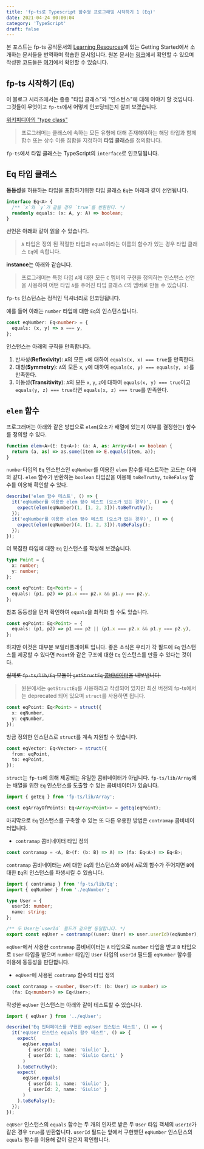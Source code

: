 ```yaml
---
title: 'fp-ts로 Typescript 함수형 프로그래밍 시작하기 1 (Eq)'
date: 2021-04-24 00:00:04
category: 'TypeScript'
draft: false
---
```


본 포스트는 fp-ts 공식문서의 [Learning Resources](https://gcanti.github.io/fp-ts/learning-resources/)에 있는 Getting Started에서 소개하는 문서들을 번역하며 학습한 문서입니다. 원본 문서는 [링크](https://dev.to/gcanti/getting-started-with-fp-ts-setoid-39f3)에서 확인할 수 있으며 작성한 코드들은 [여기](https://github.com/alstn2468/getting-started-fp-ts/tree/main/src/1_eq)에서 확인할 수 있습니다.

## fp-ts 시작하기 (Eq)

이 블로그 시리즈에서는 종종 "타입 클래스"와 "인스턴스"에 대해 이야기 할 것입니다. 그것들이 무엇이고 `fp-ts`에서 어떻게 인코딩되는지 살펴 보겠습니다.

[위키피디아의 "type class"](https://en.wikipedia.org/wiki/Type_class)

> 프로그래머는 클래스에 속하는 모든 유형에 대해 존재해야하는 해당 타입과 함께 함수 또는 상수 이름 집합을 지정하여 **타입 클래스**를 정의합니다.

`fp-ts`에서 타입 클래스는 TypeScript의 `interface`로 인코딩됩니다.

## Eq 타입 클래스

**동등성**을 허용하는 타입을 포함하기위한 타입 클래스 `Eq`는 아래과 같이 선언됩니다.

```typescript
interface Eq<A> {
  /** `x`와 `y`가 같을 경우 `true`를 반환한다. */
  readonly equals: (x: A, y: A) => boolean;
}
```

선언은 아래와 같이 읽을 수 있습니다.

> `A` 타입은 정의 된 적절한 타입과 `equal`이라는 이름의 함수가 있는 경우 타입 클래스 `Eq`에 속합니다.

**instance**는 아래와 같습니다.

> 프로그래머는 특정 타입 `A`에 대한 모든 `C` 멤버의 구현을 정의하는 인스턴스 선언을 사용하여 어떤 타입 `A`를 주어진 타입 클래스 `C`의 멤버로 만들 수 있습니다.

`fp-ts` 인스턴스는 정적인 딕셔너리로 인코딩됩니다.

예를 들어 아래는 `number` 타입에 대한 `Eq`의 인스턴스입니다.

```typescript
const eqNumber: Eq<number> = {
  equals: (x, y) => x === y,
};
```

인스턴스는 아래의 규칙을 만족합니다.

1. 반사성(**Reflexivity**): `A`의 모든 `x`에 대하여 `equals(x, x) === true`를 만족한다.
2. 대칭(**Symmetry**): `A`의 모든 `x`, `y`에 대하여 `equals(x, y) === equals(y, x)`를 만족한다.
3. 이동성(**Transitivity**): `A`의 모든 `x`, `y`, `z`에 대하여 `equals(x, y) === true`이고 `equals(y, z) === true`라면 `equals(x, z) === true`를 만족한다.

## `elem` 함수

프로그래머는 아래와 같은 방법으로 `elem`(요소가 배열에 있는지 여부를 결정한는) 함수를 정의할 수 있다.

```typescript
function elem<A>(E: Eq<A>): (a: A, as: Array<A>) => boolean {
  return (a, as) => as.some(item => E.equals(item, a));
}
```

`number`타입의 `Eq` 인스턴스인 `eqNumber`를 이용한 `elem` 함수를 테스트하는 코드는 아래와 같다. `elem` 함수가 반환하는 `boolean` 타입값을 이용해 `toBeTruthy`, `toBeFalsy` 함수를 이용해 확인할 수 있다.

```typescript
describe('elem 함수 테스트', () => {
  it('eqNumber를 이용한 elem 함수 테스트 (요소가 있는 경우)', () => {
    expect(elem(eqNumber)(1, [1, 2, 3])).toBeTruthy();
  });
  it('eqNumber를 이용한 elem 함수 테스트 (요소가 없는 경우)', () => {
    expect(elem(eqNumber)(4, [1, 2, 3])).toBeFalsy();
  });
});
```

더 복잡한 타입에 대한 `Eq` 인스턴스를 작성해 보겠습니다.

```typescript
type Point = {
  x: number;
  y: number;
};

const eqPoint: Eq<Point> = {
  equals: (p1, p2) => p1.x === p2.x && p1.y === p2.y,
};
```

참조 동등성을 먼저 확인하여 `equals`을 최적화 할 수도 있습니다.

```typescript
const eqPoint: Eq<Point> = {
  equals: (p1, p2) => p1 === p2 || (p1.x === p2.x && p1.y === p2.y),
};
```

하지만 이것은 대부분 보일러플레이트 입니다. 좋은 소식은 우리가 각 필드에 `Eq` 인스턴스를 제공할 수 있다면 `Point`와 같은 구조에 대한 `Eq` 인스턴스를 만들 수 있다는 것이다.

~~실제로 `fp-ts/lib/Eq` 모듈이 `getStructEq` [콤비네이터](https://dev.to/gcanti/functional-design-combinators-14pn)을 내보냅니다.~~

> 원문에서는 `getStructEq`를 사용하라고 작성되어 있지만 최신 버전의 fp-ts에서는 deprecated 되어 있으며 `struct`를 사용하면 됩니다.

```typescript
const eqPoint: Eq<Point> = struct({
  x: eqNumber,
  y: eqNumber,
});
```

방금 정의한 인스턴스로 `struct`를 계속 지원할 수 있습니다.

```typescript
const eqVector: Eq<Vector> = struct({
  from: eqPoint,
  to: eqPoint,
});
```

`struct`는 `fp-ts`에 의해 제공되는 유일한 콤비네이터가 아닙니다. `fp-ts/lib/Array`에는 배열을 위한 `Eq` 인스턴스를 도출할 수 있는 콤비네이터가 있습니다.

```typescript
import { getEq } from 'fp-ts/lib/Array';

const eqArrayOfPoints: Eq<Array<Point>> = getEq(eqPoint);
```

마지막으로 `Eq` 인스턴스를 구축할 수 있는 또 다른 유용한 방법은 `contramap` 콤비네이터입니다.

- `contramap` 콤비네이터 타입 정의

```typescript
const contramap = <A, B>(f: (b: B) => A) => (fa: Eq<A>) => Eq<B>;
```

`contramap` 콤비네이터는 `A`에 대한 `Eq`의 인스턴스와 `B`에서 `A`로의 함수가 주어지면 `B`에 대한 `Eq`의 인스턴스를 파생시킬 수 있습니다.

```typescript
import { contramap } from 'fp-ts/lib/Eq';
import { eqNumber } from './eqNumber';

type User = {
  userId: number;
  name: string;
};

/** 두 User는`userId` 필드가 같으면 동일합니다. */
export const eqUser = contramap((user: User) => user.userId)(eqNumber);
```

`eqUser`에서 사용한 `contramap` 콤비네이터는 `A` 타입으로 `number` 타입을 받고 `B` 타입으로 `User` 타입을 받으며 `number` 타입인 `User` 타입의 `userId` 필드를 `eqNumber` 함수를 이용해 동등성을 판단합니다.

- `eqUser`에 사용된 `contramp` 함수의 타입 정의

```typescript
const contramap = <number, User>(f: (b: User) => number) =>
  (fa: Eq<number>) => Eq<User>;
```

작성한 `eqUser` 인스턴스는 아래와 같이 테스트할 수 있습니다.

```typescript
import { eqUser } from '../eqUser';

describe('Eq 인터페이스를 구현한 eqUser 인스턴스 테스트', () => {
  it('eqUser 인스턴스 equals 함수 테스트', () => {
    expect(
      eqUser.equals(
        { userId: 1, name: 'Giulio' },
        { userId: 1, name: 'Giulio Canti' }
      )
    ).toBeTruthy();
    expect(
      eqUser.equals(
        { userId: 1, name: 'Giulio' },
        { userId: 2, name: 'Giulio' }
      )
    ).toBeFalsy();
  });
});
```

`eqUser` 인스턴스의 `equals` 함수는 두 개의 인자로 받은 두 `User` 타입 객체의 `userId`가 같은 경우 `true`를 반환합니다. `userId` 필드는 앞에서 구현했던 `eqNumber` 인스턴스의 `equals` 함수를 이용해 값이 같은지 확인합니다.
